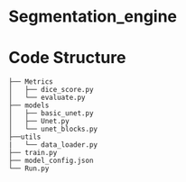 # Segmentation_engine
# Code Structure
```angular2
├── Metrics        
│   ├── dice_score.py
│   └── evaluate.py 
├── models          
│   ├── basic_unet.py     
│   ├── Unet.py    
│   └── unet_blocks.py      
├──utils            
|   └── data_loader.py
├── train.py         
├── model_config.json       
└── Run.py       
```

